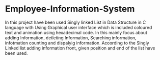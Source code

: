 # Employee-Information-System
In this project have been used Singly linked List in Data Structure in C language with Using Graphical user interface which is included coloured text and animation using hexadecimal code.
In this mainly focus about adding Information, detleting Information, Searching information, infotmation counting and dispalyig information.
Acoording to the Singly Linked list adding information front, given position and end of the list have been used.

